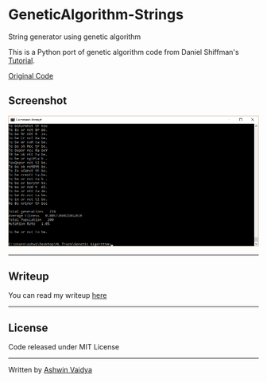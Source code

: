 # GeneticAlgorithm-Strings
String generator using genetic algorithm

This is a Python port of genetic algorithm code from Daniel Shiffman's [Tutorial](https://www.youtube.com/watch?v=9zfeTw-uFCw).

[Original Code](https://github.com/shiffman/The-Nature-of-Code-Examples-p5.js/tree/master/chp09_ga/NOC_9_01_GA_Shakespeare)

## Screenshot
![](Screenshot.png)

---
## Writeup
You can read my writeup [here](https://ashwinvaidya.com/blog/Generating-Strings-Using-Genetic-Algorithm)

---
## License
Code released under MIT License

---
Written by [Ashwin Vaidya](www.twitter.com/ashwinvaidya17)
